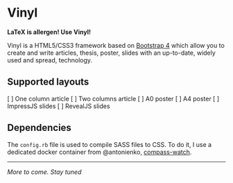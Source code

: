 # Vinyl

**LaTeX is allergen! Use Vinyl!**

Vinyl is a HTML5/CSS3 framework based on [Bootstrap 4](http://v4-alpha.getbootstrap.com/) which allow you to create and write articles, thesis, poster, slides with an up-to-date, widely used and spread, technology.

## Supported layouts

[ ] One column article
[ ] Two columns article
[ ] A0 poster
[ ] A4 poster
[ ] ImpressJS slides
[ ] RevealJS slides

## Dependencies

The `config.rb` file is used to compile SASS files to CSS. To do it, I use a dedicated docker container from @antonienko, [compass-watch](https://hub.docker.com/r/antonienko/compass-watch/).

____

_More to come. Stay tuned_
